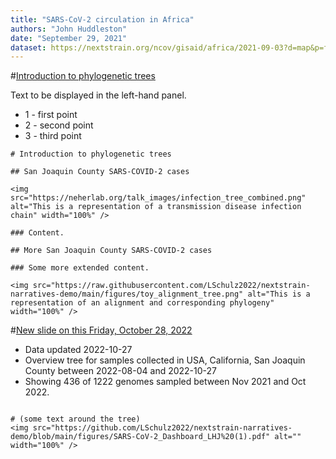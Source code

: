 ```yaml
---
title: "SARS-CoV-2 circulation in Africa"
authors: "John Huddleston"
date: "September 29, 2021"
dataset: https://nextstrain.org/ncov/gisaid/africa/2021-09-03?d=map&p=full
---
```


#[Introduction to phylogenetic trees](https://nextstrain.org/ncov/gisaid/africa/2021-09-03?d=map&p=full)

Text to be displayed in the left-hand panel.

- 1 - first point
- 2 - second point
- 3 - third point

```auspiceMainDisplayMarkdown
# Introduction to phylogenetic trees

## San Joaquin County SARS-COVID-2 cases

<img src="https://neherlab.org/talk_images/infection_tree_combined.png" alt="This is a representation of a transmission disease infection chain" width="100%" />

### Content.

## More San Joaquin County SARS-COVID-2 cases

### Some more extended content.

<img src="https://raw.githubusercontent.com/LSchulz2022/nextstrain-narratives-demo/main/figures/toy_alignment_tree.png" alt="This is a representation of an alignment and corresponding phylogeny" width="100%" />

```

#[New slide on this Friday, October 28, 2022](https://nextstrain.org/fetch/backend.czgenepi.org/v2/orgs/9/pathogens/SC2/auspice/access/eyJ0cmVlX2lkIjogNzA3MzMsICJ1c2VyX2lkIjogMjI4LCAiZXhwaXJ5IjogIjIwMjItMTAtMjlUMTc6NDA6NDAuMzUxNDk0KzAwOjAwIn0=.b44d163dabb549c5f7671e1e98549d0bc3f0ef8ba4e69d1d8d2a611fe1913a572e4b6f71db2d72cb265ea8859a5b63fa7072f12160860b9a66b0b062e298a1d6?label=clade:21L%20%28Omicron%29&p=full)

- Data updated 2022-10-27
- Overview tree for samples collected in USA, California, San Joaquin County between 2022-08-04 and 2022-10-27
- Showing 436 of 1222 genomes sampled between Nov 2021 and Oct 2022.

```auspiceMainDisplayMarkdown

# (some text around the tree)
<img src="https://github.com/LSchulz2022/nextstrain-narratives-demo/blob/main/figures/SARS-CoV-2_Dashboard_LHJ%20(1).pdf" alt="" width="100%" />

```
